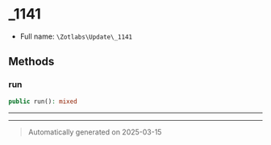 
# _1141





* Full name: `\Zotlabs\Update\_1141`




## Methods


### run



```php
public run(): mixed
```












***


***
> Automatically generated on 2025-03-15
